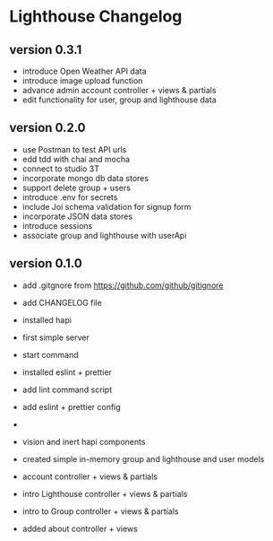 # Lighthouse Changelog

## version 0.3.1

- introduce Open Weather API data
- introduce image upload function
- advance admin account controller + views & partials
- edit functionality for user, group and lighthouse data

## version 0.2.0
- use Postman to test API urls
- edd tdd with chai and mocha
- connect to studio 3T
- incorporate mongo db data stores
- support delete group + users
- introduce .env for secrets
- include Joi schema validation for signup form
- incorporate JSON data stores
- introduce sessions
- associate group and lighthouse with userApi

## version 0.1.0

- add .gitgnore from <https://github.com/github/gitignore>
- add CHANGELOG file

- installed hapi
- first simple server
- start command

- installed eslint + prettier
- add lint command script
- add eslint + prettier config
-
- vision and inert hapi components
- created simple in-memory group and lighthouse and user models
- account controller + views & partials
- intro Lighthouse controller + views & partials
- intro to Group controller + views & partials
- added about controller + views

